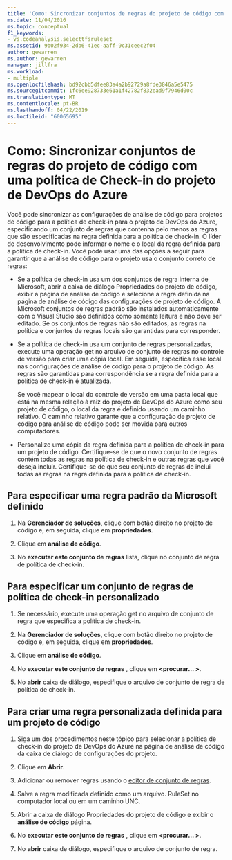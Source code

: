 ```yaml
---
title: 'Como: Sincronizar conjuntos de regras do projeto de código com a política de check-in do projeto de equipe'
ms.date: 11/04/2016
ms.topic: conceptual
f1_keywords:
- vs.codeanalysis.selecttfsruleset
ms.assetid: 9b02f934-2db6-41ec-aaff-9c31ceec2f04
author: gewarren
ms.author: gewarren
manager: jillfra
ms.workload:
- multiple
ms.openlocfilehash: bd92cbb5dfee83a4a2b92729a8fde3846a5e5475
ms.sourcegitcommit: 1fc6ee928733e61a1f42782f832ead9f7946d00c
ms.translationtype: MT
ms.contentlocale: pt-BR
ms.lasthandoff: 04/22/2019
ms.locfileid: "60065695"
---
```

# <a name="how-to-synchronize-code-project-rule-sets-with-an-azure-devops-project-check-in-policy"></a>Como: Sincronizar conjuntos de regras do projeto de código com uma política de Check-in do projeto de DevOps do Azure

Você pode sincronizar as configurações de análise de código para projetos de código para a política de check-in para o projeto de DevOps do Azure, especificando um conjunto de regras que contenha pelo menos as regras que são especificadas na regra definida para a política de check-in. O líder de desenvolvimento pode informar o nome e o local da regra definida para a política de check-in. Você pode usar uma das opções a seguir para garantir que a análise de código para o projeto usa o conjunto correto de regras:

- Se a política de check-in usa um dos conjuntos de regra interna de Microsoft, abrir a caixa de diálogo Propriedades do projeto de código, exibir a página de análise de código e selecione a regra definida na página de análise de código das configurações de projeto de código. A Microsoft conjuntos de regras padrão são instalados automaticamente com o Visual Studio são definidos como somente leitura e não deve ser editado. Se os conjuntos de regras não são editados, as regras na política e conjuntos de regras locais são garantidas para corresponder.

- Se a política de check-in usa um conjunto de regras personalizadas, execute uma operação get no arquivo de conjunto de regras no controle de versão para criar uma cópia local. Em seguida, especifica esse local nas configurações de análise de código para o projeto de código. As regras são garantidas para correspondência se a regra definida para a política de check-in é atualizada.

     Se você mapear o local do controle de versão em uma pasta local que está na mesma relação à raiz do projeto de DevOps do Azure como seu projeto de código, o local da regra é definido usando um caminho relativo. O caminho relativo garante que a configuração de projeto de código para análise de código pode ser movida para outros computadores.

- Personalize uma cópia da regra definida para a política de check-in para um projeto de código. Certifique-se de que o novo conjunto de regras contém todas as regras na política de check-in e outras regras que você deseja incluir. Certifique-se de que seu conjunto de regras de inclui todas as regras na regra definida para a política de check-in.

## <a name="to-specify-a-microsoft-standard-rule-set"></a>Para especificar uma regra padrão da Microsoft definido

1. Na **Gerenciador de soluções**, clique com botão direito no projeto de código e, em seguida, clique em **propriedades**.

2. Clique em **análise de código**.

3. No **executar este conjunto de regras** lista, clique no conjunto de regra de política de check-in.

## <a name="to-specify-a-custom-check-in-policy-rule-set"></a>Para especificar um conjunto de regras de política de check-in personalizado

1. Se necessário, execute uma operação get no arquivo de conjunto de regra que especifica a política de check-in.

2. Na **Gerenciador de soluções**, clique com botão direito no projeto de código e, em seguida, clique em **propriedades**.

3. Clique em **análise de código**.

4. No **executar este conjunto de regras** , clique em  **\<procurar... >**.

5. No **abrir** caixa de diálogo, especifique o arquivo de conjunto de regra de política de check-in.

## <a name="to-create-a-custom-rule-set-for-a-code-project"></a>Para criar uma regra personalizada definida para um projeto de código

1. Siga um dos procedimentos neste tópico para selecionar a política de check-in do projeto de DevOps do Azure na página de análise de código da caixa de diálogo de configurações do projeto.

2. Clique em **Abrir**.

3. Adicionar ou remover regras usando o [editor de conjunto de regras](../code-quality/working-in-the-code-analysis-rule-set-editor.md).

4. Salve a regra modificada definido como um arquivo. RuleSet no computador local ou em um caminho UNC.

5. Abrir a caixa de diálogo Propriedades do projeto de código e exibir o **análise de código** página.

6. No **executar este conjunto de regras** , clique em  **\<procurar... >**.

7. No **abrir** caixa de diálogo, especifique o arquivo de conjunto de regra.